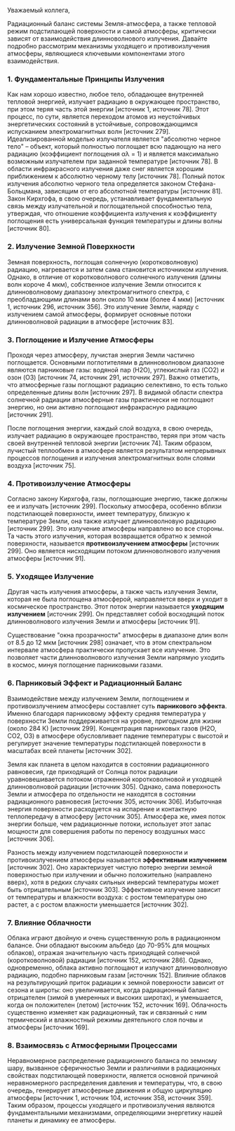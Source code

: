 Уважаемый коллега,

Радиационный баланс системы Земля-атмосфера, а также тепловой режим подстилающей поверхности и самой атмосферы, критически зависят от взаимодействия длинноволнового излучения. Давайте подробно рассмотрим механизмы уходящего и противоизлучения атмосферы, являющиеся ключевыми компонентами этого взаимодействия.

### 1. Фундаментальные Принципы Излучения

Как нам хорошо известно, любое тело, обладающее внутренней тепловой энергией, излучает радиацию в окружающее пространство, при этом теряя часть этой энергии [источник 1, источник 78]. Этот процесс, по сути, является переходом атомов из неустойчивых энергетических состояний в устойчивые, сопровождающимся испусканием электромагнитных волн [источник 279]. Идеализированной моделью излучателя является "абсолютно черное тело" – объект, который полностью поглощает всю падающую на него радиацию (коэффициент поглощения αλ = 1) и является максимально возможным излучателем при заданной температуре [источник 78]. В области инфракрасного излучения даже снег является хорошим приближением к абсолютно черному телу [источник 78]. Полный поток излучения абсолютно черного тела определяется законом Стефана-Больцмана, зависящим от его абсолютной температуры [источник 81]. Закон Кирхгофа, в свою очередь, устанавливает фундаментальную связь между излучательной и поглощательной способностью тела, утверждая, что отношение коэффициента излучения к коэффициенту поглощения есть универсальная функция температуры и длины волны [источник 80].

### 2. Излучение Земной Поверхности

Земная поверхность, поглощая солнечную (коротковолновую) радиацию, нагревается и затем сама становится источником излучения. Однако, в отличие от коротковолнового солнечного излучения (длины волн короче 4 мкм), собственное излучение Земли относится к длинноволновому диапазону электромагнитного спектра, с преобладающими длинами волн около 10 мкм (более 4 мкм) [источник 1, источник 296, источник 356]. Это излучение Земли, наряду с излучением самой атмосферы, формирует основные потоки длинноволновой радиации в атмосфере [источник 83].

### 3. Поглощение и Излучение Атмосферы

Проходя через атмосферу, лучистая энергия Земли частично поглощается. Основными поглотителями в длинноволновом диапазоне являются парниковые газы: водяной пар (H2O), углекислый газ (CO2) и озон (O3) [источник 74, источник 291, источник 297]. Важно отметить, что атмосферные газы поглощают радиацию селективно, то есть только определенные длины волн [источник 297]. В видимой области спектра солнечной радиации атмосферные газы практически не поглощают энергию, но они активно поглощают инфракрасную радиацию [источник 291].

После поглощения энергии, каждый слой воздуха, в свою очередь, излучает радиацию в окружающее пространство, теряя при этом часть своей внутренней тепловой энергии [источник 74]. Таким образом, лучистый теплообмен в атмосфере является результатом непрерывных процессов поглощения и излучения электромагнитных волн слоями воздуха [источник 75].

### 4. Противоизлучение Атмосферы

Согласно закону Кирхгофа, газы, поглощающие энергию, также должны ее и излучать [источник 299]. Поскольку атмосфера, особенно вблизи подстилающей поверхности, имеет температуру, близкую к температуре Земли, она также излучает длинноволновую радиацию [источник 299]. Это излучение атмосферы направлено во все стороны. Та часть этого излучения, которая возвращается обратно к земной поверхности, называется **противоизлучением атмосферы** [источник 299]. Оно является нисходящим потоком длинноволнового излучения атмосферы [источник 91].

### 5. Уходящее Излучение

Другая часть излучения атмосферы, а также часть излучения Земли, которая не была поглощена атмосферой, направляется вверх и уходит в космическое пространство. Этот поток энергии называется **уходящим излучением** [источник 299]. Он представляет собой восходящий поток длинноволнового излучения Земли и атмосферы [источник 91].

Существование "окна прозрачности" атмосферы в диапазоне длин волн от 8.5 до 12 мкм [источник 298] означает, что в этом спектральном интервале атмосфера практически пропускает все излучение. Это позволяет части длинноволнового излучения Земли напрямую уходить в космос, минуя поглощение парниковыми газами.

### 6. Парниковый Эффект и Радиационный Баланс

Взаимодействие между излучением Земли, поглощением и противоизлучением атмосферы составляет суть **парникового эффекта**. Именно благодаря парниковому эффекту средняя температура у поверхности Земли поддерживается на уровне, пригодном для жизни (около 284 К) [источник 299]. Концентрация парниковых газов (H2O, CO2, O3) в атмосфере обусловливает падение температуры с высотой и регулирует значение температуры подстилающей поверхности в масштабах всей планеты [источник 302].

Земля как планета в целом находится в состоянии радиационного равновесия, где приходящий от Солнца поток радиации уравновешивается потоком отраженной коротковолновой и уходящей длинноволновой радиации [источник 305]. Однако, сама поверхность Земли и атмосфера по отдельности не находятся в состоянии радиационного равновесия [источник 305, источник 306]. Избыточная энергия поверхности расходуется на испарение и контактную теплопередачу в атмосферу [источник 305]. Атмосфера же, имея поток энергии больше, чем радиационные потоки, использует этот запас мощности для совершения работы по переносу воздушных масс [источник 306].

Разность между излучением подстилающей поверхности и противоизлучением атмосферы называется **эффективным излучением** [источник 302]. Оно характеризует чистую потерю энергии земной поверхностью при излучении и обычно положительно (направлено вверх), хотя в редких случаях сильных инверсий температуры может быть отрицательным [источник 303]. Эффективное излучение зависит от температуры и влажности воздуха: с ростом температуры оно растет, а с ростом влажности уменьшается [источник 302].

### 7. Влияние Облачности

Облака играют двойную и очень существенную роль в радиационном балансе. Они обладают высоким альбедо (до 70-95% для мощных облаков), отражая значительную часть приходящей солнечной (коротковолновой) радиации [источник 152, источник 286]. Однако, одновременно, облака активно поглощают и излучают длинноволновую радиацию, подобно парниковым газам [источник 152]. Влияние облаков на результирующий приток радиации к земной поверхности зависит от сезона и широты: оно увеличивается, когда радиационный баланс отрицателен (зимой в умеренных и высоких широтах), и уменьшается, когда он положителен (летом) [источник 152, источник 169]. Облачность существенно изменяет как радиационный, так и связанный с ним термический и влажностный режимы деятельного слоя почвы и атмосферы [источник 169].

### 8. Взаимосвязь с Атмосферными Процессами

Неравномерное распределение радиационного баланса по земному шару, вызванное сферичностью Земли и различиями в радиационных свойствах подстилающей поверхности, является основной причиной неравномерного распределения давления и температуры, что, в свою очередь, генерирует атмосферные движения и общую циркуляцию атмосферы [источник 1, источник 104, источник 358, источник 359]. Таким образом, процессы уходящего и противоизлучения являются фундаментальными механизмами, определяющими энергетику нашей планеты и динамику ее атмосферы.
